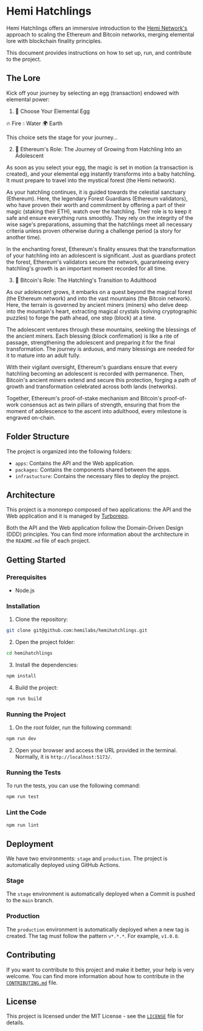 # Hemi Hatchlings

Hemi Hatchlings offers an immersive introduction to the [Hemi Network's](https://hemi.xyz) approach to scaling the Ethereum and Bitcoin networks, merging elemental lore with blockchain finality principles.

This document provides instructions on how to set up, run, and contribute to the project.

## The Lore

Kick off your journey by selecting an egg (transaction) endowed with elemental power:

1. 🥚 Choose Your Elemental Egg

🔥 Fire
💧 Water
🌍 Earth

This choice sets the stage for your journey…

2. 🐣 Ethereum's Role: The Journey of Growing from Hatchling Into an Adolescent

As soon as you select your egg, the magic is set in motion (a transaction is created), and your elemental egg instantly transforms into a baby hatchling. It must prepare to travel into the mystical forest (the Hemi network).

As your hatchling continues, it is guided towards the celestial sanctuary (Ethereum). Here, the legendary Forest Guardians (Ethereum validators), who have proven their worth and commitment by offering a part of their magic (staking their ETH), watch over the hatchling. Their role is to keep it safe and ensure everything runs smoothly. They rely on the integrity of the wise sage's preparations, assuming that the hatchlings meet all necessary criteria unless proven otherwise during a challenge period (a story for another time).

In the enchanting forest, Ethereum's finality ensures that the transformation of your hatchling into an adolescent is significant. Just as guardians protect the forest, Ethereum's validators secure the network, guaranteeing every hatchling's growth is an important moment recorded for all time.

3. 🐥 Bitcoin's Role: The Hatchling's Transition to Adulthood

As our adolescent grows, it embarks on a quest beyond the magical forest (the Ethereum network) and into the vast mountains (the Bitcoin network). Here, the terrain is governed by ancient miners (miners) who delve deep into the mountain's heart, extracting magical crystals (solving cryptographic puzzles) to forge the path ahead, one step (block) at a time.

The adolescent ventures through these mountains, seeking the blessings of the ancient miners. Each blessing (block confirmation) is like a rite of passage, strengthening the adolescent and preparing it for the final transformation. The journey is arduous, and many blessings are needed for it to mature into an adult fully.

With their vigilant oversight, Ethereum's guardians ensure that every hatchling becoming an adolescent is recorded with permanence. Then, Bitcoin's ancient miners extend and secure this protection, forging a path of growth and transformation celebrated across both lands (networks).

Together, Ethereum's proof-of-stake mechanism and Bitcoin's proof-of-work consensus act as twin pillars of strength, ensuring that from the moment of adolescence to the ascent into adulthood, every milestone is engraved on-chain.

## Folder Structure

The project is organized into the following folders:

- `apps`: Contains the API and the Web application.
- `packages`: Contains the components shared between the apps.
- `infrastucture`: Contains the necessary files to deploy the project.

## Architecture

This project is a monorepo composed of two applications: the API and the Web application and it is managed by [Turborepo](https://turbo.build/repo/docs).

Both the API and the Web application follow the Domain-Driven Design (DDD) principles. You can find more information about the architecture in the `README.md` file of each project.

## Getting Started

### Prerequisites

- Node.js

### Installation

1. Clone the repository:

```bash
git clone git@github.com:hemilabs/hemihatchlings.git
```

2. Open the project folder:

```bash
cd hemihatchlings
```

3. Install the dependencies:

```bash
npm install
```

4. Build the project:

```bash
npm run build
```

### Running the Project

1. On the root folder, run the following command:

```bash
npm run dev
```

2. Open your browser and access the URL provided in the terminal. Normally, it is `http://localhost:5173/`.

### Running the Tests

To run the tests, you can use the following command:

```bash
npm run test
```

### Lint the Code

```bash
npm run lint
```

## Deployment

We have two environments: `stage` and `production`.
The project is automatically deployed using GitHub Actions.

### Stage

The `stage` environment is automatically deployed when a Commit is pushed to the `main` branch.

### Production

The `production` environment is automatically deployed when a new tag is created. The tag must follow the pattern `v*.*.*`. For example, `v1.0.0`.

## Contributing

If you want to contribute to this project and make it better, your help is very welcome.
You can find more information about how to contribute in the [`CONTRIBUTING.md`](https://github.com/hemilabs/.github/blob/main/CONTRIBUTING.md) file.

## License

This project is licensed under the MIT License - see the [`LICENSE`](./LICENSE) file for details.
